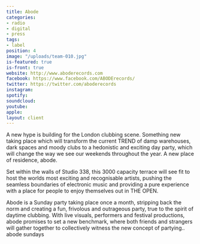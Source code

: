 ```yaml
---
title: Abode
categories:
- radio
- digital
- press
tags:
- label
position: 4
image: "/uploads/team-010.jpg"
is-featured: true
is-front: true
website: http://www.aboderecords.com
facebook: https://www.facebook.com/ABODErecords/
twitter: https://twitter.com/aboderecords
instagram: 
spotify: 
soundcloud: 
youtube: 
apple: 
layout: client
---
```


A new hype is building for the London clubbing scene. Something new taking place which will transform the current TREND of damp warehouses, dark spaces and moody clubs to a hedonistic and exciting day party, which will change the way we see our weekends throughout the year. A new place of residence, abode.

Set within the walls of Studio 338, this 3000 capacity terrace will see fit to host the worlds most exciting and recognisable artists, pushing the seamless boundaries of electronic music and providing a pure experience with a place for people to enjoy themselves out in THE OPEN.

Abode is a Sunday party taking place once a month, stripping back the norm and creating a fun, frivolous and outrageous party, true to the spirit of daytime clubbing. With live visuals, performers and festival productions, abode promises to set a new benchmark, where both friends and strangers will gather together to collectively witness the new concept of partying.. abode sundays